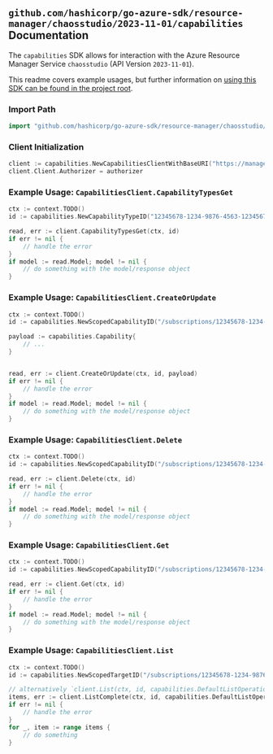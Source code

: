 
## `github.com/hashicorp/go-azure-sdk/resource-manager/chaosstudio/2023-11-01/capabilities` Documentation

The `capabilities` SDK allows for interaction with the Azure Resource Manager Service `chaosstudio` (API Version `2023-11-01`).

This readme covers example usages, but further information on [using this SDK can be found in the project root](https://github.com/hashicorp/go-azure-sdk/tree/main/docs).

### Import Path

```go
import "github.com/hashicorp/go-azure-sdk/resource-manager/chaosstudio/2023-11-01/capabilities"
```


### Client Initialization

```go
client := capabilities.NewCapabilitiesClientWithBaseURI("https://management.azure.com")
client.Client.Authorizer = authorizer
```


### Example Usage: `CapabilitiesClient.CapabilityTypesGet`

```go
ctx := context.TODO()
id := capabilities.NewCapabilityTypeID("12345678-1234-9876-4563-123456789012", "locationValue", "targetTypeValue", "capabilityTypeValue")

read, err := client.CapabilityTypesGet(ctx, id)
if err != nil {
	// handle the error
}
if model := read.Model; model != nil {
	// do something with the model/response object
}
```


### Example Usage: `CapabilitiesClient.CreateOrUpdate`

```go
ctx := context.TODO()
id := capabilities.NewScopedCapabilityID("/subscriptions/12345678-1234-9876-4563-123456789012/resourceGroups/some-resource-group", "targetValue", "capabilityValue")

payload := capabilities.Capability{
	// ...
}


read, err := client.CreateOrUpdate(ctx, id, payload)
if err != nil {
	// handle the error
}
if model := read.Model; model != nil {
	// do something with the model/response object
}
```


### Example Usage: `CapabilitiesClient.Delete`

```go
ctx := context.TODO()
id := capabilities.NewScopedCapabilityID("/subscriptions/12345678-1234-9876-4563-123456789012/resourceGroups/some-resource-group", "targetValue", "capabilityValue")

read, err := client.Delete(ctx, id)
if err != nil {
	// handle the error
}
if model := read.Model; model != nil {
	// do something with the model/response object
}
```


### Example Usage: `CapabilitiesClient.Get`

```go
ctx := context.TODO()
id := capabilities.NewScopedCapabilityID("/subscriptions/12345678-1234-9876-4563-123456789012/resourceGroups/some-resource-group", "targetValue", "capabilityValue")

read, err := client.Get(ctx, id)
if err != nil {
	// handle the error
}
if model := read.Model; model != nil {
	// do something with the model/response object
}
```


### Example Usage: `CapabilitiesClient.List`

```go
ctx := context.TODO()
id := capabilities.NewScopedTargetID("/subscriptions/12345678-1234-9876-4563-123456789012/resourceGroups/some-resource-group", "targetValue")

// alternatively `client.List(ctx, id, capabilities.DefaultListOperationOptions())` can be used to do batched pagination
items, err := client.ListComplete(ctx, id, capabilities.DefaultListOperationOptions())
if err != nil {
	// handle the error
}
for _, item := range items {
	// do something
}
```
